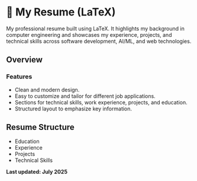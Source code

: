 # 📄 My Resume (LaTeX)

My professional resume built using LaTeX. It highlights my background in computer engineering and showcases my experience, projects, and technical skills across software development, AI/ML, and web technologies.

## Overview

### Features

- Clean and modern design.  
- Easy to customize and tailor for different job applications.  
- Sections for technical skills, work experience, projects, and education.  
- Structured layout to emphasize key information. 

## Resume Structure

- Education
- Experience
- Projects
- Technical Skills


**Last updated: July 2025**
